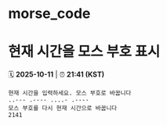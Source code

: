 # morse_code
# 현재 시간을 모스 부호 표시
<!-- MORSE_TIME_START -->
🗓️ **2025-10-11** | ⏰ **21:41 (KST)**

```
현재 시간을 입력하세요. 모스 부호로 바꿉니다
..--- .---- ....- .----
모스 부호를 다시 현재 시간으로 바꿉니다
2141
```
<!-- MORSE_TIME_END -->
